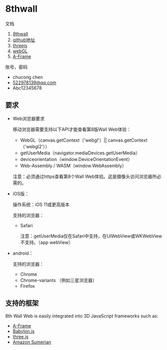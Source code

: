 # 8thwall

文档

1. [8thwall](https://docs.8thwall.com/web/)
2. [github地址](https://github.com/8thwall/web)
3. [threejs](https://threejs.org/)
4. [webGL](http://www.hewebgl.com/article/articledir/1)
5. [A-Frame](https://aframe.io/)

账号，密码

* chucong chen
* 522978139@qq.com
* Abc12345678

## 要求

* Web浏览器要求

    移动浏览器需要支持以下API才能查看第8版Wall Web体验：

    * WebGL（canvas.getContext（'webgl'）|| canvas.getContext（'webgl2'））
    * getUserMedia（navigator.mediaDevices.getUserMedia）
    * deviceorientation（window.DeviceOrientationEvent）
    * Web-Assembly / WASM（window.WebAssembly）

    注意：必须通过https查看第8个Wall Web体验。这是摄像头访问浏览器所必需的。

* iOS版：

    操作系统：iOS 11或更高版本

    支持的浏览器：

    * Safari

        注意：getUserMedia仅在Safari中支持，在UIWebView或WKWebView不支持。（app webView）

* android：

    支持的浏览器：

    * Chrome
    * Chrome-variants （例如三星浏览器）
    * Firefox


## 支持的框架

8th Wall Web is easily integrated into 3D JavaScript frameworks such as:

* [A-Frame](https://aframe.io/)
* [Babylon.js](https://www.babylonjs.com/)
* [three.js](https://threejs.org/)
* [Amazon Sumerian](https://aws.amazon.com/sumerian/)

